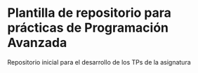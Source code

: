 # Plantilla de repositorio para prácticas de Programación Avanzada
Repositorio inicial para el desarrollo de los TPs de la asignatura
